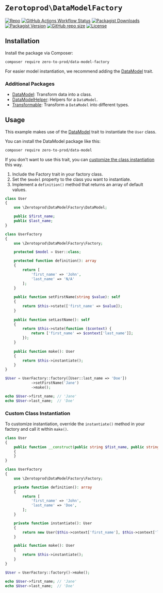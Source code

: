 # `Zerotoprod\DataModelFactory`

[![Repo](https://img.shields.io/badge/github-gray?logo=github)](https://github.com/zero-to-prod/data-model-factory)
[![GitHub Actions Workflow Status](https://img.shields.io/github/actions/workflow/status/zero-to-prod/data-model-factory/phpunit.yml?label=tests)](https://github.com/zero-to-prod/data-model-factory/actions)
[![Packagist Downloads](https://img.shields.io/packagist/dt/zero-to-prod/data-model-factory?color=blue)](https://packagist.org/packages/zero-to-prod/data-model-factory/stats)
[![Packagist Version](https://img.shields.io/packagist/v/zero-to-prod/data-model-factory?color=f28d1a)](https://packagist.org/packages/zero-to-prod/data-model-factory)
[![GitHub repo size](https://img.shields.io/github/repo-size/zero-to-prod/data-model-factory)](https://github.com/zero-to-prod/data-model-factory)
[![License](https://img.shields.io/packagist/l/zero-to-prod/data-model-factory?color=red)](https://github.com/zero-to-prod/data-model-factory/blob/main/LICENSE.md)

## Installation

Install the package via Composer:

```bash
composer require zero-to-prod/data-model-factory
```

For easier model instantiation, we recommend adding the [DataModel](https://github.com/zero-to-prod/data-model) trait.

### Additional Packages

- [DataModel](https://github.com/zero-to-prod/data-model): Transform data into a class.
- [DataModelHelper](https://github.com/zero-to-prod/data-model-helper): Helpers for a `DataModel`.
- [Transformable](https://github.com/zero-to-prod/transformable): Transform a `DataModel` into different types.

## Usage

This example makes use of the [DataModel](https://github.com/zero-to-prod/data-model) trait to instantiate the `User` class.

You can install the DataModel package like this:

```bash
composer require zero-to-prod/data-model
```

If you don't want to use this trait, you can [customize the class instantiation](#custom-class-instantiation) this way.

1. Include the Factory trait in your factory class.
2. Set the `$model` property to the class you want to instantiate.
3. Implement a `definition()` method that returns an array of default values.

```php
class User
{
    use \Zerotoprod\DataModelFactory\DataModel;

    public $first_name;
    public $last_name;
}

class UserFactory
{
    use \Zerotoprod\DataModelFactory\Factory;

    protected $model = User::class;

    protected function definition(): array
    {
        return [
            'first_name' => 'John',
            'last_name' => 'N/A'
        ];
    }
    
    public function setFirstName(string $value): self
    {
        return $this->state(['first_name' => $value]);
    }
    
    public function setLastName(): self
    {
        return $this->state(function ($context) {
            return ['first_name' => $context['last_name']];
        });
    }
    
    public function make(): User
    {
        return $this->instantiate();
    }
}

$User = UserFactory::factory([User::last_name => 'Doe'])
            ->setFirstName('Jane')
            ->make();

echo $User->first_name; // 'Jane'
echo $User->last_name;  // 'Doe'
```

### Custom Class Instantiation

To customize instantiation, override the `instantiate()` method in your factory and call it within `make()`.

```php
class User
{
    public function __construct(public string $fist_name, public string $last_name)
    {
    }
}

class UserFactory
{
    use \Zerotoprod\DataModelFactory\Factory;

    private function definition(): array
    {
        return [
            'first_name' => 'John',
            'last_name' => 'Doe',
        ];
    }

    private function instantiate(): User
    {
        return new User($this->context['first_name'], $this->context['last_name']);
    }

    public function make(): User
    {
        return $this->instantiate();
    }
}

$User = UserFactory::factory()->make();

echo $User->first_name; // 'Jane'
echo $User->last_name;  // 'Doe'
```